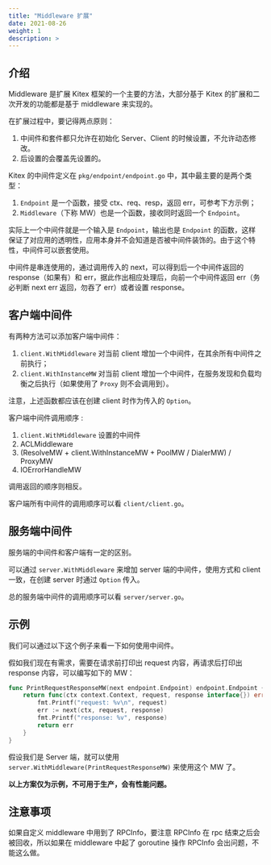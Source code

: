 ```yaml
---
title: "Middleware 扩展"
date: 2021-08-26
weight: 1
description: >
---
```


## 介绍

Middleware 是扩展 Kitex 框架的一个主要的方法，大部分基于 Kitex 的扩展和二次开发的功能都是基于 middleware 来实现的。

在扩展过程中，要记得两点原则：

1. 中间件和套件都只允许在初始化 Server、Client 的时候设置，不允许动态修改。
2. 后设置的会覆盖先设置的。

Kitex 的中间件定义在 `pkg/endpoint/endpoint.go` 中，其中最主要的是两个类型：

1. `Endpoint` 是一个函数，接受 ctx、req、resp，返回 err，可参考下方示例；
2. `Middleware`（下称 MW）也是一个函数，接收同时返回一个 `Endpoint`。

实际上一个中间件就是一个输入是 `Endpoint`，输出也是 `Endpoint` 的函数，这样保证了对应用的透明性，应用本身并不会知道是否被中间件装饰的。由于这个特性，中间件可以嵌套使用。

中间件是串连使用的，通过调用传入的 next，可以得到后一个中间件返回的 response（如果有）和 err，据此作出相应处理后，向前一个中间件返回 err（务必判断 next err 返回，勿吞了 err）或者设置 response。

## 客户端中间件

有两种方法可以添加客户端中间件：

1. `client.WithMiddleware` 对当前 client 增加一个中间件，在其余所有中间件之前执行；
2. `client.WithInstanceMW` 对当前 client 增加一个中间件，在服务发现和负载均衡之后执行（如果使用了 `Proxy` 则不会调用到）。

注意，上述函数都应该在创建 client 时作为传入的 `Option`。 

客户端中间件调用顺序 :
1. `client.WithMiddleware` 设置的中间件
2. ACLMiddleware
3. (ResolveMW + client.WithInstanceMW + PoolMW / DialerMW) / ProxyMW
4. IOErrorHandleMW

调用返回的顺序则相反。

客户端所有中间件的调用顺序可以看 `client/client.go`。

## 服务端中间件

服务端的中间件和客户端有一定的区别。

可以通过 `server.WithMiddleware` 来增加 server 端的中间件，使用方式和 client 一致，在创建 server 时通过 `Option` 传入。

总的服务端中间件的调用顺序可以看 `server/server.go`。

## 示例

我们可以通过以下这个例子来看一下如何使用中间件。

假如我们现在有需求，需要在请求前打印出 request 内容，再请求后打印出 response 内容，可以编写如下的 MW：

```go
func PrintRequestResponseMW(next endpoint.Endpoint) endpoint.Endpoint {
    return func(ctx context.Context, request, response interface{}) error {
        fmt.Printf("request: %v\n", request)
        err := next(ctx, request, response)
        fmt.Printf("response: %v", response)
        return err
    }
}
```

假设我们是 Server 端，就可以使用 `server.WithMiddleware(PrintRequestResponseMW)` 来使用这个 MW 了。

**以上方案仅为示例，不可用于生产，会有性能问题。**

## 注意事项

如果自定义 middleware 中用到了 RPCInfo，要注意 RPCInfo 在 rpc 结束之后会被回收，所以如果在 middleware 中起了 goroutine 操作 RPCInfo 会出问题，不能这么做。